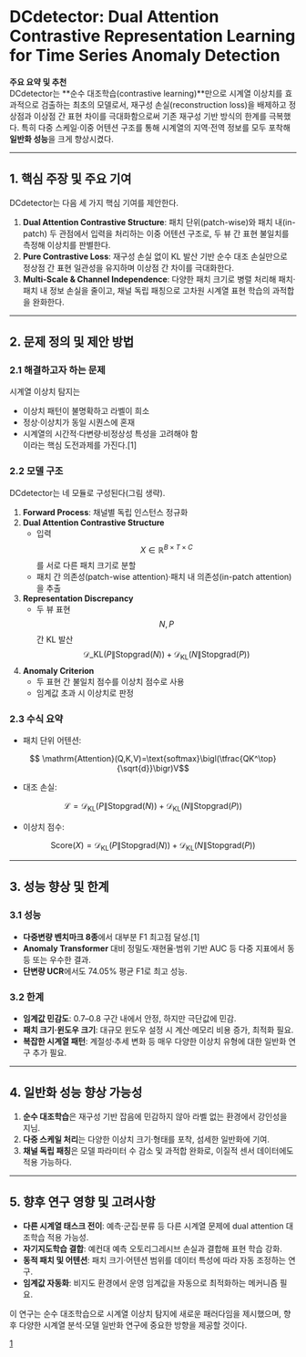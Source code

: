 # DCdetector: Dual Attention Contrastive Representation Learning for Time Series Anomaly Detection

**주요 요약 및 추천**  
DCdetector는 **순수 대조학습(contrastive learning)**만으로 시계열 이상치를 효과적으로 검출하는 최초의 모델로서, 재구성 손실(reconstruction loss)을 배제하고 정상점과 이상점 간 표현 차이를 극대화함으로써 기존 재구성 기반 방식의 한계를 극복했다. 특히 다중 스케일·이중 어텐션 구조를 통해 시계열의 지역·전역 정보를 모두 포착해 **일반화 성능**을 크게 향상시켰다.

***

## 1. 핵심 주장 및 주요 기여  
DCdetector는 다음 세 가지 핵심 기여를 제안한다.  
1. **Dual Attention Contrastive Structure**: 패치 단위(patch-wise)와 패치 내(in-patch) 두 관점에서 입력을 처리하는 이중 어텐션 구조로, 두 뷰 간 표현 불일치를 측정해 이상치를 판별한다.  
2. **Pure Contrastive Loss**: 재구성 손실 없이 KL 발산 기반 순수 대조 손실만으로 정상점 간 표현 일관성을 유지하며 이상점 간 차이를 극대화한다.  
3. **Multi-Scale & Channel Independence**: 다양한 패치 크기로 병렬 처리해 패치·패치 내 정보 손실을 줄이고, 채널 독립 패칭으로 고차원 시계열 표현 학습의 과적합을 완화한다.

***

## 2. 문제 정의 및 제안 방법  

### 2.1 해결하고자 하는 문제  
시계열 이상치 탐지는  
- 이상치 패턴이 불명확하고 라벨이 희소  
- 정상·이상치가 동일 시퀀스에 혼재  
- 시계열의 시간적·다변량·비정상성 특성을 고려해야 함  
이라는 핵심 도전과제를 가진다.[1]

### 2.2 모델 구조  
DCdetector는 네 모듈로 구성된다(그림 생략).  
1. **Forward Process**: 채널별 독립 인스턴스 정규화  
2. **Dual Attention Contrastive Structure**  
   - 입력 $$X\in\mathbb{R}^{B\times T\times C}$$를 서로 다른 패치 크기로 분할  
   - 패치 간 의존성(patch-wise attention)·패치 내 의존성(in-patch attention)을 추출  
3. **Representation Discrepancy**  
   - 두 뷰 표현 $$N,P$$ 간 KL 발산 $$\mathcal{D}\_{\mathrm{KL}}(P\|\text{Stopgrad}(N))+\mathcal{D}_{\mathrm{KL}}(N\|\text{Stopgrad}(P))$$  
4. **Anomaly Criterion**  
   - 두 표현 간 불일치 점수를 이상치 점수로 사용  
   - 임계값 초과 시 이상치로 판정

### 2.3 수식 요약  
- 패치 단위 어텐션:  

```math
    \mathrm{Attention}(Q,K,V)=\text{softmax}\bigl(\tfrac{QK^\top}{\sqrt{d}}\bigr)V
```

- 대조 손실:  

$$
  \mathcal{L}=\mathcal{D}_{\mathrm{KL}}(P\|\mathrm{Stopgrad}(N))+\mathcal{D}_{\mathrm{KL}}(N\|\mathrm{Stopgrad}(P))
  $$  

- 이상치 점수:  

$$
  \mathrm{Score}(X)=\mathcal{D}_{\mathrm{KL}}(P\|\mathrm{Stopgrad}(N))+\mathcal{D}_{\mathrm{KL}}(N\|\mathrm{Stopgrad}(P))
  $$

***

## 3. 성능 향상 및 한계  

### 3.1 성능  
- **다중변량 벤치마크 8종**에서 대부분 F1 최고점 달성.[1]
- **Anomaly Transformer** 대비 정밀도·재현율·범위 기반 AUC 등 다중 지표에서 동등 또는 우수한 결과.  
- **단변량 UCR**에서도 74.05% 평균 F1로 최고 성능.

### 3.2 한계  
- **임계값 민감도**: 0.7–0.8 구간 내에서 안정, 하지만 극단값에 민감.  
- **패치 크기·윈도우 크기**: 대규모 윈도우 설정 시 계산·메모리 비용 증가, 최적화 필요.  
- **복잡한 시계열 패턴**: 계절성·추세 변화 등 매우 다양한 이상치 유형에 대한 일반화 연구 추가 필요.

***

## 4. 일반화 성능 향상 가능성  
1. **순수 대조학습**은 재구성 기반 잡음에 민감하지 않아 라벨 없는 환경에서 강인성을 지님.  
2. **다중 스케일 처리**는 다양한 이상치 크기·형태를 포착, 섬세한 일반화에 기여.  
3. **채널 독립 패칭**은 모델 파라미터 수 감소 및 과적합 완화로, 이질적 센서 데이터에도 적용 가능하다.

***

## 5. 향후 연구 영향 및 고려사항  
- **다른 시계열 태스크 전이**: 예측·군집·분류 등 다른 시계열 문제에 dual attention 대조학습 적용 가능성.  
- **자기지도학습 결합**: 예컨대 예측 오토리그레시브 손실과 결합해 표현 학습 강화.  
- **동적 패치 및 어텐션**: 패치 크기·어텐션 범위를 데이터 특성에 따라 자동 조정하는 연구.  
- **임계값 자동화**: 비지도 환경에서 운영 임계값을 자동으로 최적화하는 메커니즘 필요.

이 연구는 순수 대조학습으로 시계열 이상치 탐지에 새로운 패러다임을 제시했으며, 향후 다양한 시계열 분석·모델 일반화 연구에 중요한 방향을 제공할 것이다.

[1](https://ppl-ai-file-upload.s3.amazonaws.com/web/direct-files/attachments/65988149/d774b52a-05ff-4574-84c5-49ac8801020a/2306.10347v2.pdf)
